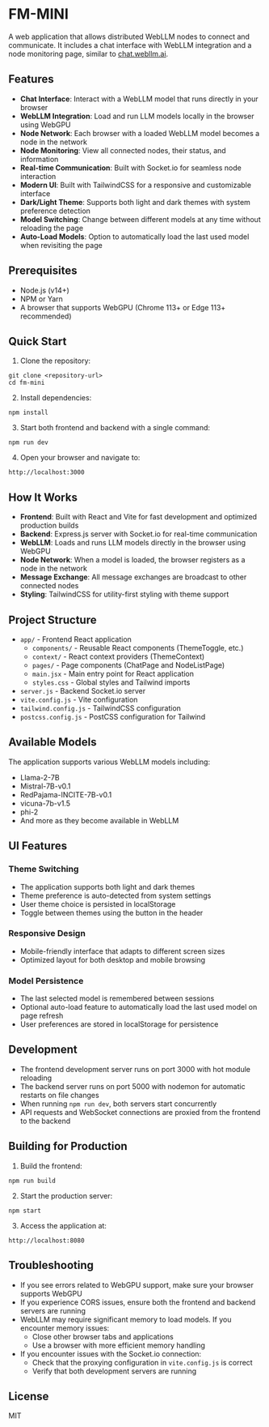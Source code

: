 # FM-MINI

A web application that allows distributed WebLLM nodes to connect and communicate. It includes a chat interface with WebLLM integration and a node monitoring page, similar to [chat.webllm.ai](https://chat.webllm.ai/).

## Features

- **Chat Interface**: Interact with a WebLLM model that runs directly in your browser
- **WebLLM Integration**: Load and run LLM models locally in the browser using WebGPU
- **Node Network**: Each browser with a loaded WebLLM model becomes a node in the network
- **Node Monitoring**: View all connected nodes, their status, and information
- **Real-time Communication**: Built with Socket.io for seamless node interaction
- **Modern UI**: Built with TailwindCSS for a responsive and customizable interface
- **Dark/Light Theme**: Supports both light and dark themes with system preference detection
- **Model Switching**: Change between different models at any time without reloading the page
- **Auto-Load Models**: Option to automatically load the last used model when revisiting the page

## Prerequisites

- Node.js (v14+)
- NPM or Yarn
- A browser that supports WebGPU (Chrome 113+ or Edge 113+ recommended)

## Quick Start

1. Clone the repository:
```
git clone <repository-url>
cd fm-mini
```

2. Install dependencies:
```
npm install
```

3. Start both frontend and backend with a single command:
```
npm run dev
```

4. Open your browser and navigate to:
```
http://localhost:3000
```

## How It Works

- **Frontend**: Built with React and Vite for fast development and optimized production builds
- **Backend**: Express.js server with Socket.io for real-time communication
- **WebLLM**: Loads and runs LLM models directly in the browser using WebGPU
- **Node Network**: When a model is loaded, the browser registers as a node in the network
- **Message Exchange**: All message exchanges are broadcast to other connected nodes
- **Styling**: TailwindCSS for utility-first styling with theme support

## Project Structure

- `app/` - Frontend React application
  - `components/` - Reusable React components (ThemeToggle, etc.)
  - `context/` - React context providers (ThemeContext)
  - `pages/` - Page components (ChatPage and NodeListPage)
  - `main.jsx` - Main entry point for React application
  - `styles.css` - Global styles and Tailwind imports
- `server.js` - Backend Socket.io server
- `vite.config.js` - Vite configuration
- `tailwind.config.js` - TailwindCSS configuration
- `postcss.config.js` - PostCSS configuration for Tailwind

## Available Models

The application supports various WebLLM models including:
- Llama-2-7B
- Mistral-7B-v0.1
- RedPajama-INCITE-7B-v0.1
- vicuna-7b-v1.5
- phi-2
- And more as they become available in WebLLM

## UI Features

### Theme Switching
- The application supports both light and dark themes
- Theme preference is auto-detected from system settings
- User theme choice is persisted in localStorage
- Toggle between themes using the button in the header

### Responsive Design
- Mobile-friendly interface that adapts to different screen sizes
- Optimized layout for both desktop and mobile browsing

### Model Persistence
- The last selected model is remembered between sessions
- Optional auto-load feature to automatically load the last used model on page refresh
- User preferences are stored in localStorage for persistence

## Development

- The frontend development server runs on port 3000 with hot module reloading
- The backend server runs on port 5000 with nodemon for automatic restarts on file changes
- When running `npm run dev`, both servers start concurrently
- API requests and WebSocket connections are proxied from the frontend to the backend

## Building for Production

1. Build the frontend:
```
npm run build
```

2. Start the production server:
```
npm start
```

3. Access the application at:
```
http://localhost:8080
```

## Troubleshooting

- If you see errors related to WebGPU support, make sure your browser supports WebGPU
- If you experience CORS issues, ensure both the frontend and backend servers are running
- WebLLM may require significant memory to load models. If you encounter memory issues:
  - Close other browser tabs and applications
  - Use a browser with more efficient memory handling
- If you encounter issues with the Socket.io connection:
  - Check that the proxying configuration in `vite.config.js` is correct
  - Verify that both development servers are running

## License

MIT